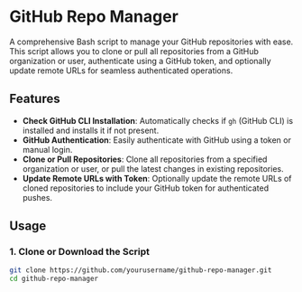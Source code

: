 # GitHub Repo Manager

A comprehensive Bash script to manage your GitHub repositories with ease. This script allows you to clone or pull all repositories from a GitHub organization or user, authenticate using a GitHub token, and optionally update remote URLs for seamless authenticated operations.

## Features

- **Check GitHub CLI Installation**: Automatically checks if `gh` (GitHub CLI) is installed and installs it if not present.
- **GitHub Authentication**: Easily authenticate with GitHub using a token or manual login.
- **Clone or Pull Repositories**: Clone all repositories from a specified organization or user, or pull the latest changes in existing repositories.
- **Update Remote URLs with Token**: Optionally update the remote URLs of cloned repositories to include your GitHub token for authenticated pushes.

## Usage

### 1. Clone or Download the Script

```bash
git clone https://github.com/yourusername/github-repo-manager.git
cd github-repo-manager

